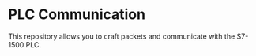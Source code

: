 # PLC Communication
This repository allows you to craft packets and communicate with the S7-1500 PLC.
